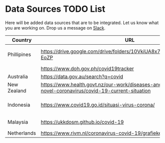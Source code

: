 # Data Sources TODO List

Here will be added data sources that are to be integrated. Let us know what you are working on. Drop us a message on [Slack](https://join.slack.com/t/covid19datahub/shared_invite/zt-dld2grt2-vmso7HkI8yFabW5R_mAZJw).

| Country        | URL                                                                      | Who                       | Comment                                          |
| -------------- | ------------------------------------------------------------------------ | ------------------------------------------------ | ------------------------------------------------ |
| Phillipines    | https://drive.google.com/drive/folders/10VkiUA8x7TS2jkibhSZK1gmWxFM-EoZP |  | Found this drive as link to data from gov.ph.    |
|                | https://www.doh.gov.ph/covid19tracker                                    |                                                  |                                                  |
| Australia      | https://data.gov.au/search?q=covid                                       |                                                  |                                                  |
| New Zealand    | https://www.health.govt.nz/our-work/diseases-and-conditions/covid-19-novel-coronavirus/covid-19-current-situation |           |           |
| Indonesia      | https://www.covid19.go.id/situasi-virus-corona/                          |  | inspect (search "statistik" in devtools:network) |
| Malaysia       | https://ukkdosm.github.io/covid-19                                       |                         | inspect ("batchedDataV2")                        |
| Netherlands    | https://www.rivm.nl/coronavirus-covid-19/grafieken                       |                                                  |                                                  |
